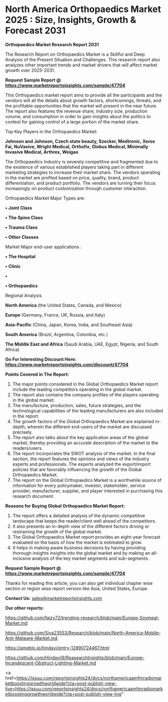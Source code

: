# North America Orthopaedics Market 2025 : Size, Insights, Growth & Forecast 2031

<strong>Orthopaedics Market Research Report 2031</strong>

The Research Report on Orthopaedics Market is a Skillful and Deep Analysis of the Present Situation and Challenges. This research report also analyzes other important trends and market drivers that will affect market growth over 2025-2031.

<strong>Request Sample Report @ <a href=https://www.marketreportsinsights.com/sample/47704>https://www.marketreportsinsights.com/sample/47704</a></strong>

This Orthopaedics market report aims to provide all the participants and the vendors will all the details about growth factors, shortcomings, threats, and the profitable opportunities that the market will present in the near future. The report also features the revenue share, industry size, production volume, and consumption in order to gain insights about the politics to contest for gaining control of a large portion of the market share.

Top Key Players in the Orthopaedics Market:

<strong>Johnson and Johnson, Czech state beauty, Szecker, Medtronic, Xerox Fai, NuVasive, Wright Medical, Orthofix, Globus Medical, Minimally Invasive Medical, Arthrex, Weigao</strong>

The Orthopaedics Industry is severely competitive and fragmented due to the existence of various established players taking part in different marketing strategies to increase their market share. The vendors operating in the market are profiled based on price, quality, brand, product differentiation, and product portfolio. The vendors are turning their focus increasingly on product customization through customer interaction.

Orthopaedics Market Major Types are:

<strong>•  Joint Class

•  The Spine Class

•  Trauma Class

•  Other Classes</strong>

Market Major end-user applications :

<strong>•  The Hospital

•  Clinic

•  

•  Orthopaedics</strong>

Regional Analysis

</u><strong><b>North America</b></strong> (the United States, Canada, and Mexico)

<strong><b>Europe </b></strong>(Germany, France, UK, Russia, and Italy)

<strong><b>Asia-Pacific</b></strong> (China, Japan, Korea, India, and Southeast Asia)

<strong><b>South America</b></strong> (Brazil, Argentina, Colombia, etc.)

<strong><b>The Middle East and Africa</b></strong> (Saudi Arabia, UAE, Egypt, Nigeria, and South Africa)

<strong>Go For Interesting Discount Here: <a href=https://www.marketreportsinsights.com/discount/47704>https://www.marketreportsinsights.com/discount/47704</a></strong>

<strong>Points Covered in The Report:</strong>
<ol>
  <li>The major points considered in the Global Orthopaedics Market report include the leading competitors operating in the global market.</li>
  <li>The report also contains the company profiles of the players operating in the global market.</li>
  <li>The manufacture, production, sales, future strategies, and the technological capabilities of the leading manufacturers are also included in the report.</li>
  <li>The growth factors of the Global Orthopaedics Market are explained in-depth, wherein the different end-users of the market are discussed precisely.</li>
  <li>The report also talks about the key application areas of the global market, thereby providing an accurate description of the market to the readers/users.</li>
  <li>The report incorporates the SWOT analysis of the market. In the final section, the report features the opinions and views of the industry experts and professionals. The experts analyzed the export/import policies that are favorably influencing the growth of the Global Orthopaedics Market.</li>
  <li>The report on the Global Orthopaedics Market is a worthwhile source of information for every policymaker, investor, stakeholder, service provider, manufacturer, supplier, and player interested in purchasing this research document.</li>
</ol>
<strong>Reasons for Buying Global Orthopaedics Market Report:</strong>

<ol>
  <li>The report offers a detailed analysis of the dynamic competitive landscape that keeps the reader/client well ahead of the competitors.</li>
  <li>It also presents an in-depth view of the different factors driving or restraining the growth of the global market.</li>
  <li>The Global Orthopaedics Market report provides an eight-year forecast evaluated on the basis of how the market is estimated to grow.</li>
  <li>It helps in making aware business decisions by having providing thorough insights insights into the global market and by making an all-inclusive analysis of the key market segments and sub-segments.</li>
</ol>
<strong>Request Sample Report @ <a href=https://www.marketreportsinsights.com/sample/47704>https://www.marketreportsinsights.com/sample/47704</a></strong>


Thanks for reading this article; you can also get individual chapter wise section or region wise report version like Asia, United States, Europe.

<strong>Contact Us:</strong>
sales@marketreportsinsights.com

<strong>Our other reports:</strong>

<a href=https://github.com/faizy72/trending-research/blob/main/Europe-Soymeal-Market.md>https://github.com/faizy72/trending-research/blob/main/Europe-Soymeal-Market.md</a>

<a href=https://github.com/Siya23553/Research/blob/main/North-America-Mobile-Anti-Malware-Market.md>https://github.com/Siya23553/Research/blob/main/North-America-Mobile-Anti-Malware-Market.md</a>

<a href=https://ameblo.jp/hindavi/entry-12890724467.html>https://ameblo.jp/hindavi/entry-12890724467.html</a>

<a href=https://github.com/Hindavii9/ReasearchInsights/blob/main/Europe-Incandescent-Obstruct-Lighting-Market.md>https://github.com/Hindavii9/ReasearchInsights/blob/main/Europe-Incandescent-Obstruct-Lighting-Market.md</a>

<a href=https://issuu.com/reportsinsights24/docs/northamericaamfmradiomarketboostinggrowthworldwide?cta=post-publish-view-live>https://issuu.com/reportsinsights24/docs/northamericaamfmradiomarketboostinggrowthworldwide?cta=post-publish-view-live</a>"
